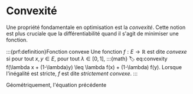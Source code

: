 # Convexité

Une propriété fondamentale en optimisation est la *convexité*. Cette notion est plus cruciale que la différentiabilité quand il s'agit de minimiser une fonction.

:::{prf:definition}Fonction convexe
Une fonction $f:E \to \mathbb{R}$ est dite *convexe* si pour tout $x,y \in E$, pour tout $\lambda \in [0,1]$,
:::{math}
:label: eq:convexity
    f(\lambda x +  (1-\lambda)y) \leq \lambda f(x) + (1-\lambda) f(y).
Lorsque l'inégalité est stricte, $f$ est dite *strictement convexe*.
:::

Géométriquement, l'équation précédente
